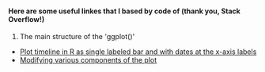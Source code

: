 #### Here are some useful linkes that I based by code of (thank you, Stack Overflow!)

1. The main structure of the 'ggplot()' 
 
- [Plot timeline in R as single labeled bar and with dates at the x-axis labels
](https://stackoverflow.com/questions/31251160/plot-timeline-in-r-as-single-labeled-bar-and-with-dates-at-the-x-axis-labels)
- [Modifying various components of the plot](http://ggplot2.tidyverse.org/reference/theme.html#arguments)
